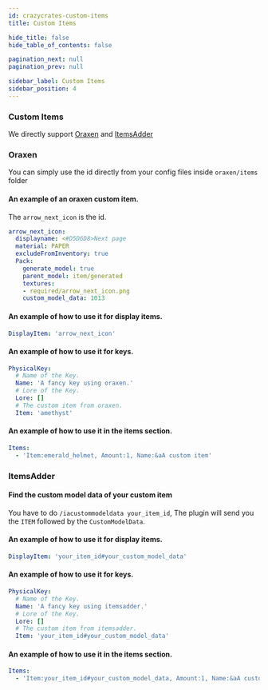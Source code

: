 ```yaml
---
id: crazycrates-custom-items
title: Custom Items

hide_title: false
hide_table_of_contents: false

pagination_next: null
pagination_prev: null

sidebar_label: Custom Items
sidebar_position: 4
---
```

### Custom Items
We directly support [Oraxen](https://www.spigotmc.org/resources/%E2%98%84%EF%B8%8F-oraxen-add-items-blocks-armors-hats-food-furnitures-plants-and-gui-1-18-1-20-1.72448/) and [ItemsAdder](https://www.spigotmc.org/resources/%E2%9C%A8itemsadder%E2%AD%90emotes-mobs-items-armors-hud-gui-emojis-blocks-wings-hats-liquids.73355/)

### Oraxen
You can simply use the id directly from your config files inside `oraxen/items` folder

#### An example of an oraxen custom item.
The `arrow_next_icon` is the id.
```yaml
arrow_next_icon:
  displayname: <#D5D6D8>Next page
  material: PAPER
  excludeFromInventory: true
  Pack:
    generate_model: true
    parent_model: item/generated
    textures:
    - required/arrow_next_icon.png
    custom_model_data: 1013
```

#### An example of how to use it for display items.
```yaml
DisplayItem: 'arrow_next_icon'
```

#### An example of how to use it for keys.
```yaml
PhysicalKey:
  # Name of the Key.
  Name: 'A fancy key using oraxen.'
  # Lore of the Key.
  Lore: []
  # The custom item from oraxen.
  Item: 'amethyst'
```

#### An example of how to use it in the items section.
```yaml
Items:
  - 'Item:emerald_helmet, Amount:1, Name:&aA custom item'
```

### ItemsAdder
#### Find the custom model data of your custom item
You have to do `/iacustommodeldata your_item_id`, The plugin will send you the `ITEM` followed by the `CustomModelData`.

#### An example of how to use it for display items.
```yaml
DisplayItem: 'your_item_id#your_custom_model_data'
```

#### An example of how to use it for keys.
```yaml
PhysicalKey:
  # Name of the Key.
  Name: 'A fancy key using itemsadder.'
  # Lore of the Key.
  Lore: []
  # The custom item from itemsadder.
  Item: 'your_item_id#your_custom_model_data'
```

#### An example of how to use it in the items section.
```yaml
Items:
  - 'Item:your_item_id#your_custom_model_data, Amount:1, Name:&aA custom item'
```